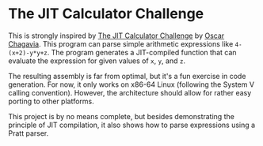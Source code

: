 # The JIT Calculator Challenge

This is strongly inspired by [The JIT Calculator Challenge](https://ochagavia.nl/blog/the-jit-calculator-challenge/) by [Oscar Chagavia](https://ochagavia.nl/). This program can parse simple arithmetic expressions like `4-(x+2)-y*y+z`. The program generates a JIT-compiled function that can evaluate the expression for given values of `x`, `y`, and `z`.

The resulting assembly is far from optimal, but it's a fun exercise in code generation. For now, it only works on x86-64 Linux (following the System V calling convention). However, the architecture should allow for rather easy porting to other platforms.

This project is by no means complete, but besides demonstrating the principle of JIT compilation, it also shows how to parse expressions using a Pratt parser.
